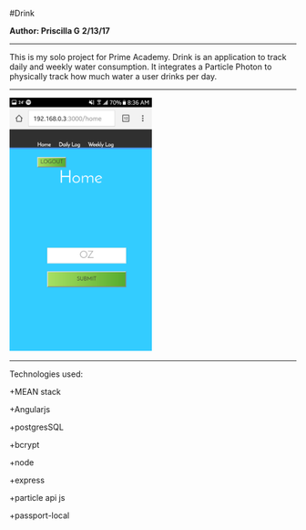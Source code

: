 #Drink

**Author: Priscilla G**
**2/13/17**

**************************

This is my solo project for Prime Academy. Drink is an application to track daily and weekly water consumption. It integrates a Particle Photon to physically track how much water a user drinks per day.
***************************
<!-- ![alt text](assets/home.drink.png "Description goes here") -->

<img src="assets/home.drink.png" width="250">


***************************
Technologies used:

+MEAN stack

+Angularjs

+postgresSQL

+bcrypt

+node

+express

+particle api js

+passport-local
